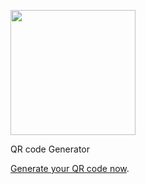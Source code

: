 <a href="https://qrgen.dev/"><img src="https://i.imgur.com/kUcZSdo.png" width="200"></a>

QR code Generator

[Generate your QR code now](https://qrgen.dev/editor).
